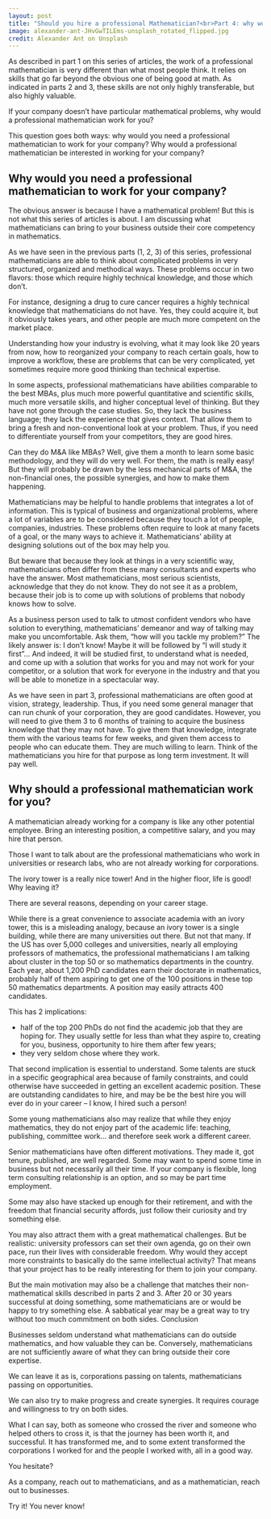 ```yaml
---
layout: post
title: "Should you hire a professional Mathematician?<br>Part 4: why working for your company?"
image: alexander-ant-JHvGwTILEms-unsplash_rotated_flipped.jpg
credit: Alexander Ant on Unsplash
---
```

As described in part 1 on this series of articles, the work of a professional mathematician is very different than what most people think. It relies on skills that go far beyond the obvious one of being good at math. As indicated in parts 2 and 3, these skills are not only highly transferable, but also highly valuable.

If your company doesn’t have particular mathematical problems, why would a professional mathematician work for you?

This question goes both ways: why would you need a professional mathematician to work for your company? Why would a professional mathematician be interested in working for your company?

## Why would you need a professional mathematician to work for your company?

The obvious answer is because I have a mathematical problem! But this is not what this series of articles is about. I am discussing what mathematicians can bring to your business outside their core competency in mathematics.

As we have seen in the previous parts (1, 2, 3) of this series, professional mathematicians are able to think about complicated problems in very structured, organized and methodical ways. These problems occur in two flavors: those which require highly technical knowledge, and those which don’t.

For instance, designing a drug to cure cancer requires a highly technical knowledge that mathematicians do not have. Yes, they could acquire it, but it obviously takes years, and other people are much more competent on the market place.

Understanding how your industry is evolving, what it may look like 20 years from now, how to reorganized your company to reach certain goals, how to improve a workflow, these are problems that can be very complicated, yet sometimes require more good thinking than technical expertise.

In some aspects, professional mathematicians have abilities comparable to the best MBAs, plus much more powerful quantitative and scientific skills, much more versatile skills, and higher conceptual level of thinking. But they have not gone through the case studies. So, they lack the business language; they lack the experience that gives context. That allow them to bring a fresh and non-conventional look at your problem. Thus, if you need to differentiate yourself from your competitors, they are good hires.

Can they do M&A like MBAs? Well, give them a month to learn some basic methodology, and they will do very well. For them, the math is really easy! But they will probably be drawn by the less mechanical parts of M&A, the non-financial ones, the possible synergies, and how to make them happening.

Mathematicians may be helpful to handle problems that integrates a lot of information. This is typical of business and organizational problems, where a lot of variables are to be considered because they touch a lot of people, companies, industries. These problems often require to look at many facets of a goal, or the many ways to achieve it. Mathematicians’ ability at designing solutions out of the box may help you.

But beware that because they look at things in a very scientific way, mathematicians often differ from these many consultants and experts who have the answer. Most mathematicians, most serious scientists, acknowledge that they do not know. They do not see it as a problem, because their job is to come up with solutions of problems that nobody knows how to solve.

As a business person used to talk to utmost confident vendors who have solution to everything, mathematicians’ demeanor and way of talking may make you uncomfortable. Ask them, “how will you tackle my problem?” The likely answer is: I don’t know! Maybe it will be followed by “I will study it first”… And indeed, it will be studied first, to understand what is needed, and come up with a solution that works for you and may not work for your competitor, or a solution that work for everyone in the industry and that you will be able to monetize in a spectacular way.

As we have seen in part 3, professional mathematicians are often good at vision, strategy, leadership. Thus, if you need some general manager that can run chunk of your corporation, they are good candidates. However, you will need to give them 3 to 6 months of training to acquire the business knowledge that they may not have. To give them that knowledge, integrate them with the various teams for few weeks, and given them access to people who can educate them. They are much willing to learn. Think of the mathematicians you hire for that purpose as long term investment. It will pay well.

## Why should a professional mathematician work for you?

A mathematician already working for a company is like any other potential employee. Bring an interesting position, a competitive salary, and you may hire that person.

Those I want to talk about are the professional mathematicians who work in universities or research labs, who are not already working for corporations.

The ivory tower is a really nice tower! And in the higher floor, life is good! Why leaving it?

There are several reasons, depending on your career stage.

While there is a great convenience to associate academia with an ivory tower, this is a misleading analogy, because an ivory tower is a single building, while there are many universities out there. But not that many. If the US has over 5,000 colleges and universities, nearly all employing professors of mathematics, the professional mathematicians I am talking about cluster in the top 50 or so mathematics departments in the country. Each year, about 1,200 PhD candidates earn their doctorate in mathematics, probably half of them aspiring to get one of the 100 positions in these top 50 mathematics departments. A position may easily attracts 400 candidates.

This has 2 implications:

- half of the top 200 PhDs do not find the academic job that they are hoping for. They usually settle for less than what they aspire to, creating for you, business, opportunity to hire them after few years;
- they very seldom chose where they work.

That second implication is essential to understand. Some talents are stuck in a specific geographical area because of family constraints, and could otherwise have succeeded in getting an excellent academic position. These are outstanding candidates to hire, and may be be the best hire you will ever do in your career – I know, I hired such a person!

Some young mathematicians also may realize that while they enjoy mathematics, they do not enjoy part of the academic life: teaching, publishing, committee work… and therefore seek work a different career.

Senior mathematicians have often different motivations. They made it, got tenure, published, are well regarded. Some may want to spend some time in business but not necessarily all their time. If your company is flexible, long term consulting relationship is an option, and so may be part time employment.

Some may also have stacked up enough for their retirement, and with the freedom that financial security affords, just follow their curiosity and try something else.

You may also attract them with a great mathematical challenges. But be realistic: university professors can set their own agenda, go on their own pace, run their lives with considerable freedom. Why would they accept more constraints to basically do the same intellectual activity? That means that your project has to be really interesting for them to join your company.

But the main motivation may also be a challenge that matches their non-mathematical skills described in parts 2 and 3. After 20 or 30 years successful at doing something, some mathematicians are or would be happy to try something else. A sabbatical year may be a great way to try without too much commitment on both sides.
Conclusion

Businesses seldom understand what mathematicians can do outside mathematics, and how valuable they can be. Conversely, mathematicians are not sufficiently aware of what they can bring outside their core expertise.

We can leave it as is, corporations passing on talents, mathematicians passing on opportunities.

We can also try to make progress and create synergies. It requires courage and willingness to try on both sides.

What I can say, both as someone who crossed the river and someone who helped others to cross it, is that the journey has been worth it, and successful. It has transformed me, and to some extent transformed the corporations I worked for and the people I worked with, all in a good way.

You hesitate?

As a company, reach out to mathematicians, and as a mathematician, reach out to businesses.

Try it! You never know!
